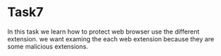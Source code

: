 # Task7
In this task  we learn how to protect web browser use the different extension.
we want examing the each web extension because they are some malicious extensions.
